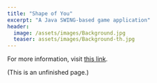 ```yaml
---
title: "Shape of You"
excerpt: "A Java SWING-based game application"
header:
  image: /assets/images/Background.jpg
  teaser: assets/images/Background-th.jpg
---
```


For more information, visit [this link].

(This is an unfinished page.)

<!-- {% include gallery caption="This is a sample gallery to go along with this case study." %}
 -->

 [this link]: https://github.com/jaketae/find-shape-game
